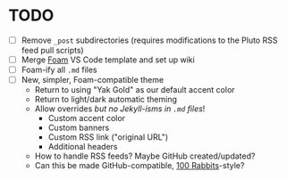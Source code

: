 # TODO

- [ ] Remove `_post` subdirectories (requires modifications to the Pluto RSS feed pull scripts)
- [ ] Merge [Foam](https://foambubble.github.io/foam/) VS Code template and set up wiki
- [ ] Foam-ify all `.md` files
- [ ] New, simpler, Foam-compatible theme
	- Return to using "Yak Gold" as our default accent color
	- Return to light/dark automatic theming
	- Allow overrides *but no Jekyll-isms in `.md` files*!
		- Custom accent color
		- Custom banners
		- Custom RSS link ("original URL")
		- Additional headers
	- How to handle RSS feeds? Maybe GitHub created/updated?
	- Can this be made GitHub-compatible, [100 Rabbits](https://100r.co/site/home.html)-style?
